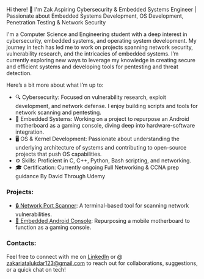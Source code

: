 Hi there! 👋 I'm Zak
Aspiring Cybersecurity & Embedded Systems Engineer | 
Passionate about Embedded Systems Development, OS Development, Penetration Testing & Network Security

I'm a Computer Science and Engineering student with a deep interest in cybersecurity, embedded systems, and operating system development. My journey in tech has led me to work on projects spanning network security, vulnerability research, and the intricacies of embedded systems. I’m currently exploring new ways to leverage my knowledge in creating secure and efficient systems and developing tools for pentesting and threat detection.

Here’s a bit more about what I’m up to:
- 🔍 Cybersecurity: Focused on vulnerability research, exploit development, and network defense. I enjoy building scripts and tools for network scanning and pentesting.
- 🔧 Embedded Systems: Working on a project to repurpose an Android motherboard as a gaming console, diving deep into hardware-software integration.
- 🖥 OS & Kernel Development: Passionate about understanding the underlying architecture of systems and contributing to open-source projects that push OS capabilities.
- ⚙️ Skills: Proficient in C, C++, Python, Bash scripting, and networking.
- 🎓 Certification: Currently ongoing Full Networking & CCNA prep guidance By David Through Udemy

### Projects:
- [🔒 Network Port Scanner](link-to-project): A terminal-based tool for scanning network vulnerabilities.
- [📱 Embedded Android Console](link-to-project): Repurposing a mobile motherboard to function as a gaming console.

### Contacts:
Feel free to connect with me on [LinkedIn](https://www.linkedin.com/in/zakaria-talukdar-635419257) or @ zakariatalukdar123@gmail.com to reach out for collaborations, suggestions, or a quick chat on tech!
